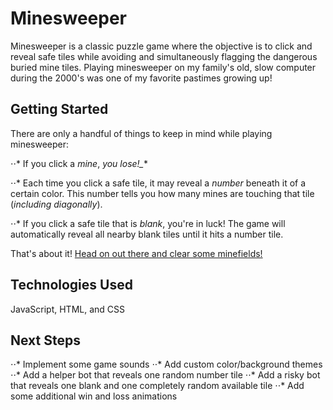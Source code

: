 <!-- <Your game's title>: A description of your game. Background info of the game is a nice touch. -->
# Minesweeper

Minesweeper is a classic puzzle game where the objective is to click and reveal safe tiles while avoiding and simultaneously flagging the dangerous buried mine tiles.
Playing minesweeper on my family's old, slow computer during the 2000's was one of my favorite pastimes growing up!


## Getting Started

There are only a handful of things to keep in mind while playing minesweeper:

⋅⋅* If you click a *mine*, *you lose!_** 
<!-- imgur link -->

⋅⋅* Each time you click a safe tile, it may reveal a *number* beneath it of a certain color.  This number tells you how many mines are touching that tile (*including diagonally*).  
<!-- imgur link -->


⋅⋅* If you click a safe tile that is *blank*, you're in luck!  The game will automatically reveal all nearby blank tiles until it hits a number tile.
<!-- imgur link -->


That's about it!  [Head on out there and clear some minefields!](https://g-merrill.github.io/minesweeper/)


## Technologies Used

JavaScript, HTML, and CSS


## Next Steps

⋅⋅* Implement some game sounds
⋅⋅* Add custom color/background themes
⋅⋅* Add a helper bot that reveals one random number tile
⋅⋅* Add a risky bot that reveals one blank and one completely random available tile
⋅⋅* Add some additional win and loss animations





















<!-- Screenshot(s): Images of your actual game. -->
<!--  Technologies Used: List of the technologies used, e.g., JavaScript, HTML, CSS... -->
<!-- Getting Started: In this section include the link to your deployed game and any instructions you deem important. -->
<!-- Next Steps: Planned future enhancements (icebox items). -->